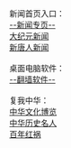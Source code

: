 <table>
  <tr>
      新闻首页入口：<br/>
      <a href="https://chengyuan98.github.io/news/">--新闻专页--</a><br/>
      <a href="https://github.com/tui590285/djy/blob/master/gb/nf1351518.md#1">大纪元新闻</a><br/>
      <a href="https://github.com/tui590285/ntdtv/blob/master/gb/prog204.md#1">新唐人新闻</a><br/><br/>    
      桌面电脑软件：<br/> 
      <a href="https://github.com/chengyuan98/software/blob/master/README.md">--翻墙软件--</a><br/><br/>
      复我中华：<br/>    
      <a href="https://github.com/tui590285/djy/blob/master/gb/ncid1982.md#1">中华文化博览</a><br/>
      <a href="https://github.com/tui590285/djy/blob/master/gb/ncid238.md#1">中华历史名人</a><br/>
      <a href="https://github.com/tui590285/ntdtv/blob/master/gb/prog1704_1.md#1">百年红祸</a><br/><br/>
  </tr>
</table>  
